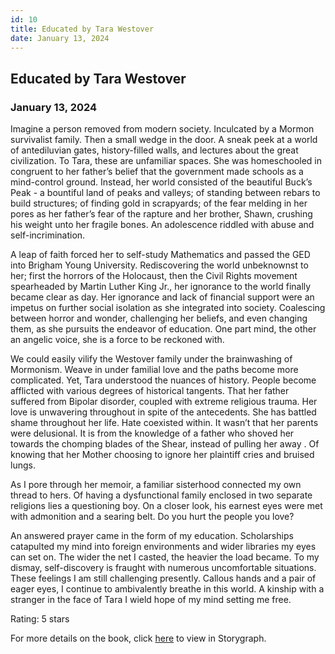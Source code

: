 ```yaml
---
id: 10
title: Educated by Tara Westover
date: January 13, 2024
---
```


## Educated by Tara Westover

### January 13, 2024

Imagine a person removed from modern society. Inculcated by a Mormon survivalist family. Then a small wedge in the door. A sneak peek at a world of antediluvian gates, history-filled walls, and lectures about the great civilization. To Tara, these are unfamiliar spaces. She was homeschooled in congruent to her father’s belief that the government made schools as a mind-control ground. Instead, her world consisted of the beautiful Buck’s Peak - a bountiful land of peaks and valleys; of standing between  rebars to build structures; of finding gold in scrapyards; of the fear melding in her pores as her father’s fear of the rapture and her brother, Shawn, crushing his weight unto her fragile bones. An adolescence riddled with abuse and self-incrimination. 

A leap of faith forced her to self-study Mathematics and passed the GED into Brigham Young University. Rediscovering the world unbeknownst to her; first the horrors of the Holocaust, then the Civil Rights movement spearheaded by Martin Luther King Jr., her ignorance to the world finally became clear as day.  Her ignorance and lack of financial support were an impetus on further social isolation as she integrated into society. Coalescing between horror and wonder, challenging her beliefs, and even changing them, as she pursuits the endeavor of education. One part mind, the other an angelic voice, she is a force to be reckoned with. 

We could easily vilify the Westover family under the brainwashing of Mormonism. Weave in under familial love and the paths become more complicated. Yet, Tara understood the nuances of history. People become afflicted with various degrees of historical tangents. That her father suffered from Bipolar disorder, coupled with extreme religious trauma. Her love is unwavering throughout in spite of the antecedents. She has battled shame throughout her life. Hate coexisted within. It wasn’t that her parents were delusional. It is from the knowledge of a father who shoved her towards the chomping blades of the Shear, instead of pulling her away . Of knowing that  her Mother choosing to ignore her plaintiff cries and bruised lungs.

As I pore through her memoir, a familiar sisterhood connected my own thread to hers. Of having a dysfunctional family enclosed in two separate religions lies a questioning boy. On a closer look, his earnest eyes were met with admonition and a searing belt. Do you hurt the people you love? 

An answered prayer came in the form of my education. Scholarships catapulted my mind into foreign environments and wider libraries my eyes can set on. The wider the net I casted, the heavier the load became. To my dismay, self-discovery is fraught with numerous uncomfortable situations. These feelings I am still challenging presently.  Callous hands and a pair of eager eyes, I continue to ambivalently breathe in this world. A kinship with a stranger in the face of Tara I wield hope of my mind setting me free.

Rating: 5 stars

For more details on the book, click 
<a href="https://app.thestorygraph.com/books/8f8d5178-ee65-450d-aec1-56b200975d89" target="_blank" rel="noopener noreferrer">here</a> to view in Storygraph.